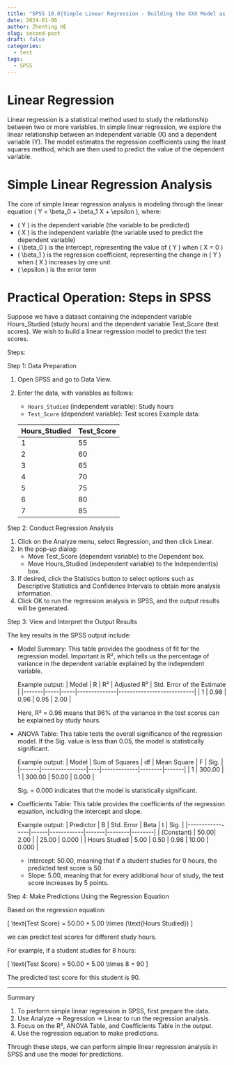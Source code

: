 ```yaml
---
title: "SPSS 18.0|Simple Linear Regression - Building the XXX Model as an Example"
date: 2024-01-06
author: Zhenting HE
slug: second-post
draft: false
categories:
  - test
tags:
  - SPSS
---
```

# Linear Regression
Linear regression is a statistical method used to study the relationship between two or more variables. In simple linear regression, we explore the linear relationship between an independent variable (X) and a dependent variable (Y). The model estimates the regression coefficients using the least squares method, which are then used to predict the value of the dependent variable.

 # Simple Linear Regression Analysis
The core of simple linear regression analysis is modeling through the linear equation \( Y = \beta_0 + \beta_1 X + \epsilon \), where:
- \( Y \) is the dependent variable (the variable to be predicted)
- \( X \) is the independent variable (the variable used to predict the dependent variable)
- \( \beta_0 \) is the intercept, representing the value of \( Y \) when \( X = 0 \)
- \( \beta_1 \) is the regression coefficient, representing the change in \( Y \) when \( X \) increases by one unit
- \( \epsilon \) is the error term

 # Practical Operation: Steps in SPSS

Suppose we have a dataset containing the independent variable Hours_Studied (study hours) and the dependent variable Test_Score (test scores). We wish to build a linear regression model to predict the test scores.

 Steps:

Step 1: Data Preparation
1. Open SPSS and go to Data View.
2. Enter the data, with variables as follows:
   - `Hours_Studied` (independent variable): Study hours
   - `Test_Score` (dependent variable): Test scores
   Example data:

   | Hours_Studied | Test_Score |
   |---------------|------------|
   | 1             | 55         |
   | 2             | 60         |
   | 3             | 65         |
   | 4             | 70         |
   | 5             | 75         |
   | 6             | 80         |
   | 7             | 85         |

Step 2: Conduct Regression Analysis
1. Click on the Analyze menu, select Regression, and then click Linear.
2. In the pop-up dialog:
   - Move Test_Score (dependent variable) to the Dependent box.
   - Move Hours_Studied (independent variable) to the Independent(s) box.
3. If desired, click the Statistics button to select options such as Descriptive Statistics and Confidence Intervals to obtain more analysis information.
4. Click OK to run the regression analysis in SPSS, and the output results will be generated.

Step 3: View and Interpret the Output Results

The key results in the SPSS output include:

- Model Summary: This table provides the goodness of fit for the regression model. Important is R², which tells us the percentage of variance in the dependent variable explained by the independent variable.

  Example output:
  | Model | R   | R²  | Adjusted R² | Std. Error of the Estimate |
  |-------|-----|-----|--------------|---------------------------|
  | 1     | 0.98 | 0.96 | 0.95         | 2.00                      |

  Here, R² = 0.96 means that 96% of the variance in the test scores can be explained by study hours.

- ANOVA Table: This table tests the overall significance of the regression model. If the Sig. value is less than 0.05, the model is statistically significant.

  Example output:
  | Model | Sum of Squares | df | Mean Square | F      | Sig.  |
  |-------|----------------|----|-------------|--------|-------|
  | 1     | 300.00         | 1  | 300.00      | 50.00  | 0.000 |

  Sig. = 0.000 indicates that the model is statistically significant.

- Coefficients Table: This table provides the coefficients of the regression equation, including the intercept and slope.

  Example output:
  | Predictor       | B    | Std. Error | Beta  | t      | Sig.   |
  |-----------------|------|------------|-------|--------|--------|
  | (Constant)      | 50.00| 2.00       |       | 25.00  | 0.000  |
  | Hours Studied   | 5.00 | 0.50       | 0.98  | 10.00  | 0.000  |

  - Intercept: 50.00, meaning that if a student studies for 0 hours, the predicted test score is 50.
  - Slope: 5.00, meaning that for every additional hour of study, the test score increases by 5 points.

Step 4: Make Predictions Using the Regression Equation

Based on the regression equation:

\[
\text{Test Score} = 50.00 + 5.00 \times (\text{Hours Studied})
\]

we can predict test scores for different study hours.

For example, if a student studies for 8 hours:

\[
\text{Test Score} = 50.00 + 5.00 \times 8 = 90
\]

The predicted test score for this student is 90.

---

 Summary
1. To perform simple linear regression in SPSS, first prepare the data.
2. Use Analyze → Regression → Linear to run the regression analysis.
3. Focus on the R², ANOVA Table, and Coefficients Table in the output.
4. Use the regression equation to make predictions.

Through these steps, we can perform simple linear regression analysis in SPSS and use the model for predictions.